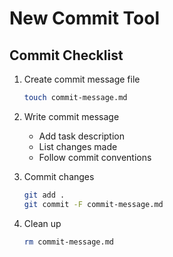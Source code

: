# New Commit Tool

## Commit Checklist
1. Create commit message file
    ```bash
    touch commit-message.md
    ```

2. Write commit message
    - Add task description
    - List changes made
    - Follow commit conventions

3. Commit changes
    ```bash
    git add .
    git commit -F commit-message.md
    ```

4. Clean up
    ```bash
    rm commit-message.md
    ```